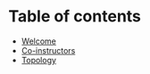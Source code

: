 # Table of contents

* [Welcome](README.md)
* [Co-instructors](co-instructors.md)
* [Topology](topology.md)
